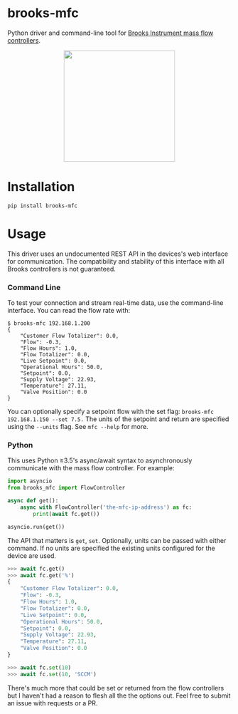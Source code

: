 brooks-mfc
==========

Python driver and command-line tool for [Brooks Instrument mass flow controllers](https://www.brooksinstrument.com/en/products/mass-flow-controllers).

<p align="center">
  <img height="250" src="https://www.brooksinstrument.com/~/media/brooks/images/products/mass%20flow%20controllers/metal%20sealed/gf100/gf100-gf120-gf125-mass-flow-controller-3-491px.png" />
</p>

Installation
============

```
pip install brooks-mfc
```

Usage
=====

This driver uses an undocumented REST API in the devices's web interface for communication.
The compatibility and stability of this interface with all Brooks controllers is not guaranteed.

### Command Line

To test your connection and stream real-time data, use the command-line
interface. You can read the flow rate with:

```
$ brooks-mfc 192.168.1.200
{
    "Customer Flow Totalizer": 0.0,
    "Flow": -0.3,
    "Flow Hours": 1.0,
    "Flow Totalizer": 0.0,
    "Live Setpoint": 0.0,
    "Operational Hours": 50.0,
    "Setpoint": 0.0,
    "Supply Voltage": 22.93,
    "Temperature": 27.11,
    "Valve Position": 0.0
}
```

You can optionally specify a setpoint flow with the set flag:
`brooks-mfc 192.168.1.150 --set 7.5.` The units of the setpoint and return are
specified using the `--units` flag. See `mfc --help` for more.

### Python

This uses Python ≥3.5's async/await syntax to asynchronously communicate with
the mass flow controller. For example:

```python
import asyncio
from brooks_mfc import FlowController

async def get():
    async with FlowController('the-mfc-ip-address') as fc:
        print(await fc.get())

asyncio.run(get())
```

The API that matters is `get`, `set`. Optionally, units can be passed with 
either command. If no units are specified the existing units configured for
the device are used.

```python
>>> await fc.get()
>>> await fc.get('%')
{
    "Customer Flow Totalizer": 0.0,
    "Flow": -0.3,
    "Flow Hours": 1.0,
    "Flow Totalizer": 0.0,
    "Live Setpoint": 0.0,
    "Operational Hours": 50.0,
    "Setpoint": 0.0,
    "Supply Voltage": 22.93,
    "Temperature": 27.11,
    "Valve Position": 0.0
}
```
```python
>>> await fc.set(10)
>>> await fc.set(10, 'SCCM')
```

There's much more that could be set or returned from the flow controllers but 
I haven't had a reason to flesh all the the options out. Feel free to submit an 
issue with requests or a PR.
